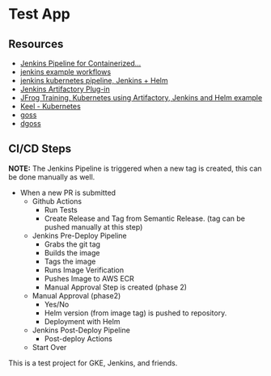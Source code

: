  # Test App

  ## Resources

  -  [Jenkins Pipeline for Containerized...](https://shadow-soft.com/jenkins-pipeline-containerized-applications-kubernetes/)
  - [jenkins example workflows](https://github.com/kingdonb/jenkins-example-workflow)
  - [jenkins kubernetes pipeline, Jenkins + Helm](https://github.com/eldada/jenkins-pipeline-kubernetes)
  - [Jenkins Artifactory Plug-in](https://www.jfrog.com/confluence/display/JFROG/Jenkins+Artifactory+Plug-in)
  - [JFrog Training, Kubernetes using Artifactory, Jenkins and Helm example](https://github.com/jfrogtraining/kubernetes_example)
  - [Keel - Kubernetes](https://keel.sh/)
  - [goss](https://github.com/aelsabbahy/goss)
  - [dgoss](https://github.com/aelsabbahy/dgoss-examples)


## CI/CD Steps

**NOTE:** The Jenkins Pipeline is triggered when a new tag is created, this can be done manually as well.

- When a new PR is submitted
  - Github Actions
    - Run Tests
    - Create Release and Tag from Semantic Release. (tag can be pushed manually at this step)
  - Jenkins Pre-Deploy Pipeline
    - Grabs the git tag
    - Builds the image
    - Tags the image
    - Runs Image Verification
    - Pushes Image to AWS ECR
    - Manual Approval Step is created (phase 2)
  - Manual Approval (phase2)
    - Yes/No
    - Helm version (from image tag) is pushed to repository.
    - Deployment with Helm
  - Jenkins Post-Deploy Pipeline
    - Post-deploy Actions
  - Start Over

 This is a test project for GKE, Jenkins, and friends.
